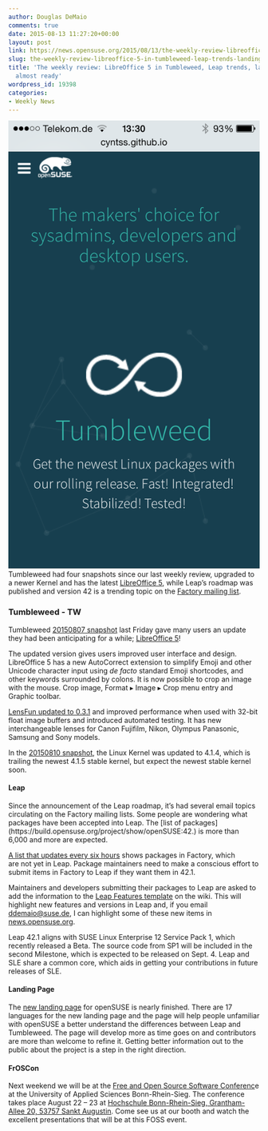 ```yaml
---
author: Douglas DeMaio
comments: true
date: 2015-08-13 11:27:20+00:00
layout: post
link: https://news.opensuse.org/2015/08/13/the-weekly-review-libreoffice-5-in-tumbleweed-leap-trends-landing-page-almost-ready/
slug: the-weekly-review-libreoffice-5-in-tumbleweed-leap-trends-landing-page-almost-ready
title: 'The weekly review: LibreOffice 5 in Tumbleweed, Leap trends, landing page
  almost ready'
wordpress_id: 19398
categories:
- Weekly News
---
```


[![IMG_0321](/wp-content/uploads/2015/08/IMG_0321.png)](/wp-content/uploads/2015/08/IMG_0321.png)Tumbleweed had four snapshots since our last weekly review, upgraded to a newer Kernel and has the latest [LibreOffice 5](https://blog.documentfoundation.org/2015/08/05/libreoffice-5-0-stands-out-from-the-office-suite-crowd/), while Leap’s roadmap was published and version 42 is a trending topic on the [Factory mailing list](//lists.opensuse.org/opensuse-factory/).


### **Tumbleweed - TW**


Tumbleweed [20150807 snapshot](//lists.opensuse.org/opensuse-factory/2015-08/msg00277.html) last Friday gave many users an update they had been anticipating for a while; [LibreOffice 5](https://blog.documentfoundation.org/2015/08/05/libreoffice-5-0-stands-out-from-the-office-suite-crowd/)!

The updated version gives users improved user interface and design. LibreOffice 5 has a new AutoCorrect extension to simplify Emoji and other Unicode character input using _de facto_ standard Emoji shortcodes, and other keywords surrounded by colons. It is now possible to crop an image with the mouse. Crop image, Format ▸ Image ▸ Crop menu entry and Graphic toolbar.

[LensFun updated to 0.3.1](//lensfun.sourceforge.net/changelog/2015/05/10/Release-0.3.1-Changelog/) and improved performance when used with 32-bit float image buffers and introduced automated testing. It has new interchangeable lenses for Canon Fujifilm, Nikon, Olympus Panasonic, Samsung and Sony models.

In the [20150810 snapshot](//lists.opensuse.org/opensuse-factory/2015-08/msg00284.html), the Linux Kernel was updated to 4.1.4, which is trailing the newest 4.1.5 stable kernel, but expect the newest stable kernel soon.


#### Leap


<!-- more -->Since the announcement of the Leap roadmap, it’s had several email topics circulating on the Factory mailing lists. Some people are wondering what packages have been accepted into Leap. The [list of packages](https://build.opensuse.org/project/show/openSUSE:42.) is more than 6,000 and more are expected.

[A list that updates every six hours](https://forum.suse.org.cn/leap.html) shows packages in Factory, which are not yet in Leap. Package maintainers need to make a conscious effort to submit items in Factory to Leap if they want them in 42.1.

Maintainers and developers submitting their packages to Leap are asked to add the information to the [Leap Features ](https://en.opensuse.org/openSUSE:Major_features42.1)[template](https://en.opensuse.org/openSUSE:Major_features42.1) on the wiki. This will highlight new features and versions in Leap and, if you email [ddemaio@suse.de](mailto:ddemaio@suse.de), I can highlight some of these new items in [news.opensuse.org](//news.opensuse.org/).

Leap 42.1 aligns with SUSE Linux Enterprise 12 Service Pack 1, which recently released a Beta. The source code from SP1 will be included in the second Milestone, which is expected to be released on Sept. 4. Leap and SLE share a common core, which aids in getting your contributions in future releases of SLE.


#### Landing Page


The [new landing page](//cyntss.github.io/opensuse-landing-page/#) for openSUSE is nearly finished. There are 17 languages for the new landing page and the page will help people unfamiliar with openSUSE a better understand the differences between Leap and Tumbleweed. The page will develop more as time goes on and contributors are more than welcome to refine it. Getting better information out to the public about the project is a step in the right direction.


#### FrOSCon


Next weekend we will be at the [Free and Open Source Software Conferenc](https://www.froscon.de/en/home/)e at the University of Applied Sciences Bonn-Rhein-Sieg. The conference takes place August 22 – 23 at [Hochschule Bonn-Rhein-Sieg, Grantham-Allee 20, 53757 Sankt Augustin](//www.openstreetmap.org/?minlon=7.18247890472412&minlat=50.7794532775879&maxlon=7.18388938903809&maxlat=50.7800941467285#map=19/50.77977/7.18318). Come see us at our booth and watch the excellent presentations that will be at this FOSS event.
